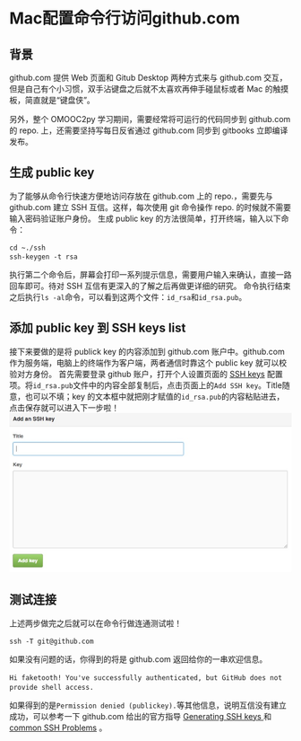 # Mac配置命令行访问github.com

## 背景
github.com 提供 Web 页面和 Gitub Desktop 两种方式来与 github.com 交互，但是自己有个小习惯，双手沾键盘之后就不太喜欢再伸手碰鼠标或者 Mac 的触摸板，简直就是“键盘侠”。

另外，整个 OMOOC2py 学习期间，需要经常将可运行的代码同步到 github.com 的 repo. 上，还需要坚持写每日反省通过 github.com 同步到 gitbooks 立即编译发布。

## 生成 public key
为了能够从命令行快速方便地访问存放在 github.com 上的 repo.，需要先与 github.com 建立 SSH 互信。这样，每次使用 git 命令操作 repo. 的时候就不需要输入密码验证账户身份。
生成 public key 的方法很简单，打开终端，输入以下命令：

    cd ~./ssh
    ssh-keygen -t rsa

执行第二个命令后，屏幕会打印一系列提示信息，需要用户输入来确认，直接一路回车即可。待对 SSH 互信有更深入的了解之后再做更详细的研究。 命令执行结束之后执行`ls -al`命令，可以看到这两个文件：`id_rsa`和`id_rsa.pub`。
       
## 添加 public key 到 SSH keys list
接下来要做的是将 publick key 的内容添加到 github.com 账户中。github.com 作为服务端，电脑上的终端作为客户端，两者通信时靠这个 public key 就可以校验对方身份。
首先需要登录 github 账户，打开个人设置页面的 [SSH keys](https://github.com/settings/ssh) 配置项。将`id_rsa.pub`文件中的内容全部复制后，点击页面上的`Add SSH key`。Title随意，也可以不填；key 的文本框中就把刚才赋值的`id_rsa.pub`的内容粘贴进去，点击保存就可以进入下一步啦！
![add ssh key](./image_1444538793.401974_add_ssh_key.jpg)

## 测试连接
上述两步做完之后就可以在命令行做连通测试啦！

    ssh -T git@github.com
    
如果没有问题的话，你得到的将是 github.com 返回给你的一串欢迎信息。

`Hi faketooth! You've successfully authenticated, but GitHub does not provide shell access.`

如果得到的是`Permission denied (publickey).`等其他信息，说明互信没有建立成功，可以参考一下 github.com 给出的官方指导 [Generating SSH keys
](https://help.github.com/articles/generating-ssh-keys/) 和 [common SSH Problems](https://help.github.com/categories/ssh/) 。